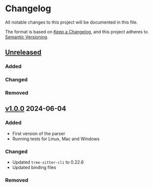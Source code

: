 # Changelog

All notable changes to this project will be documented in this file.

The format is based on [Keep a Changelog](https://keepachangelog.com/en/1.1.0/),
and this project adheres to [Semantic Versioning](https://semver.org/spec/v2.0.0.html).

## [Unreleased]

### Added

### Changed

### Removed

## [v1.0.0] 2024-06-04

### Added

- First version of the parser
- Running tests for Linux, Mac and Windows

### Changed

- Updated `tree-sitter-cli` to 0.22.6
- Updated binding files

### Removed

[unreleased]: https://github.com/imustafin/tree-sitter-eiffel/compare/v1.0.0...HEAD
[v1.0.0]: https://github.com/imustafin/tree-sitter-eiffel/compare/3dbff72823c37277ac5db345258d9c5c0beb3a77...v1.0.0

